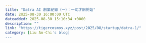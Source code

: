 ```yaml
---
title: "Datra AI 創業紀錄（一）：一切才剛開始"
date: 2025-08-30 16:00:00 UTC
dateadded: 2025-08-30 15:10:34 +0000
description: ""
link: "https://tigercosmos.xyz/post/2025/08/startup/datra-1/"
category: [Liu An-Chi's blog]
---
```

